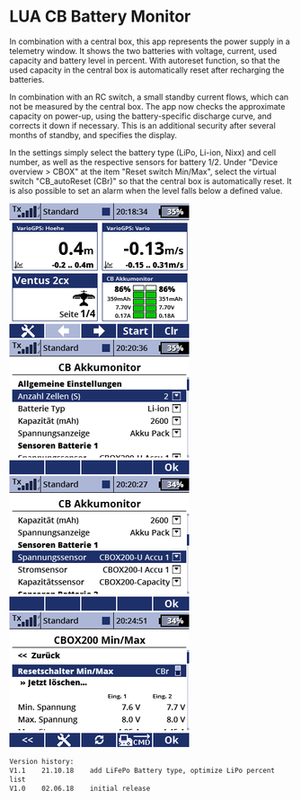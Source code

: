 # LUA CB Battery Monitor

In combination with a central box, this app represents the power supply in a telemetry window. It shows the two batteries with voltage, current, used capacity and battery level in percent. With autoreset function, so that the used capacity in the central box is automatically reset after recharging the batteries.

In combination with an RC switch, a small standby current flows, which can not be measured by the central box. The app now checks the approximate capacity on power-up, using the battery-specific discharge curve, and corrects it down if necessary. This is an additional security after several months of standby, and specifies the display.

In the settings simply select the battery type (LiPo, Li-ion, Nixx) and cell number, as well as the respective sensors for battery 1/2. Under "Device overview > CBOX" at the item "Reset switch Min/Max", select the virtual switch "CB_autoReset (CBr)" so that the central box is automatically reset. It is also possible to set an alarm when the level falls below a defined value.

![screen000](https://raw.githubusercontent.com/nightflyer88/Lua_CbBattMon/master/img/Screen000.bmp)
![screen001](https://raw.githubusercontent.com/nightflyer88/Lua_CbBattMon/master/img/Screen001.bmp)
![screen002](https://raw.githubusercontent.com/nightflyer88/Lua_CbBattMon/master/img/Screen002.bmp)
![screen003](https://raw.githubusercontent.com/nightflyer88/Lua_CbBattMon/master/img/Screen003.bmp)

```
Version history:
V1.1    21.10.18    add LiFePo Battery type, optimize LiPo percent list
V1.0    02.06.18    initial release
```
